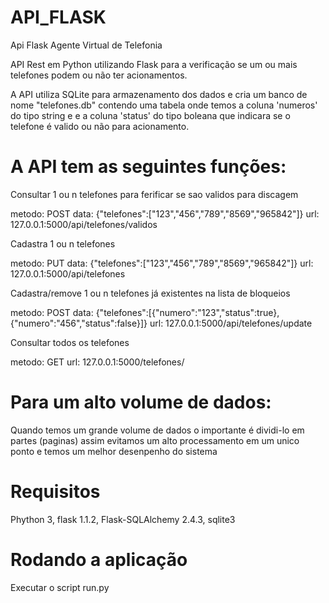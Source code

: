 # API_FLASK
Api Flask Agente Virtual de Telefonia

API Rest em Python utilizando Flask para a verificação se um ou mais telefones podem ou não ter acionamentos.

A API utiliza SQLite para armazenamento dos dados e cria um banco de nome "telefones.db" contendo uma tabela onde temos a coluna 'numeros'
do tipo string e e a coluna 'status' do tipo boleana que indicara se o telefone é valido ou não para acionamento.

# A API tem as seguintes funções:

Consultar 1 ou n telefones para ferificar se sao validos para discagem

metodo:    POST
data:      {"telefones":["123","456","789","8569","965842"]}
url:       127.0.0.1:5000/api/telefones/validos


Cadastra 1 ou n telefones

metodo:    PUT
data:      {"telefones":["123","456","789","8569","965842"]}
url:       127.0.0.1:5000/api/telefones


Cadastra/remove 1 ou n telefones já existentes na lista de bloqueios 

metodo:    POST
data:      {"telefones":[{"numero":"123","status":true},{"numero":"456","status":false}]} 
url:       127.0.0.1:5000/api/telefones/update


Consultar todos os telefones

metodo:    GET
url:       127.0.0.1:5000/telefones/


# Para um alto volume de dados:

Quando temos um grande volume de dados o importante é dividi-lo em partes (paginas)
assim evitamos um alto processamento em um unico ponto e temos um melhor desenpenho 
do sistema

 
# Requisitos

Phython 3,
flask 1.1.2,
Flask-SQLAlchemy 2.4.3,
sqlite3
  
# Rodando a aplicação

Executar o script run.py 
